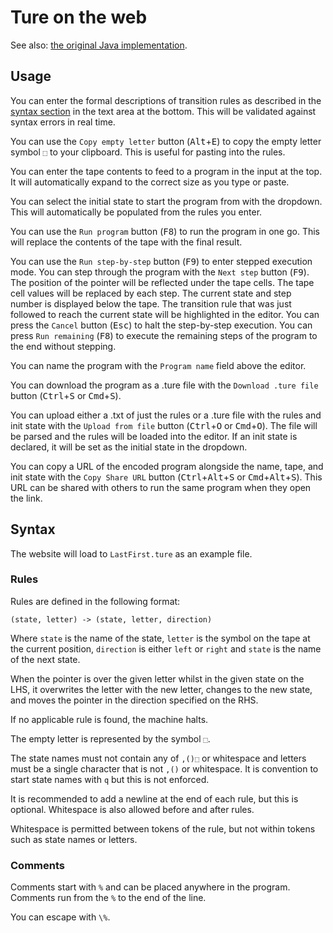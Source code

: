 # Ture on the web

See also: <a href="https://github.com/obfuscatedgenerated/Ture" target="_blank">the original Java implementation</a>.

## Usage

You can enter the formal descriptions of transition rules as described in the [syntax section](#syntax) in the text area at the bottom. This will be validated against syntax errors in real time.

You can use the `Copy empty letter` button (<kbd>Alt</kbd><span class="kbd-plus">+</span><kbd>E</kbd>) to copy the empty letter symbol `⬚` to your clipboard. This is useful for pasting into the rules.

You can enter the tape contents to feed to a program in the input at the top. It will automatically expand to the correct size as you type or paste.

You can select the initial state to start the program from with the dropdown. This will automatically be populated from the rules you enter.

You can use the `Run program` button (<kbd>F8</kbd>) to run the program in one go. This will replace the contents of the tape with the final result.

You can use the `Run step-by-step` button (<kbd>F9</kbd>) to enter stepped execution mode. You can step through the program with the `Next step` button (<kbd>F9</kbd>). The position of the pointer will be reflected under the tape cells. The tape cell values will be replaced by each step. The current state and step number is displayed below the tape. The transition rule that was just followed to reach the current state will be highlighted in the editor. You can press the `Cancel` button (<kbd>Esc</kbd>) to halt the step-by-step execution. You can press `Run remaining` (<kbd>F8</kbd>) to execute the remaining steps of the program to the end without stepping.

You can name the program with the `Program name` field above the editor.

You can download the program as a .ture file with the `Download .ture file` button (<kbd>Ctrl</kbd><span class="kbd-plus">+</span><kbd>S</kbd> or <kbd>Cmd</kbd><span class="kbd-plus">+</span><kbd>S</kbd>).

You can upload either a .txt of just the rules or a .ture file with the rules and init state with the `Upload from file` button (<kbd>Ctrl</kbd><span class="kbd-plus">+</span><kbd>O</kbd> or <kbd>Cmd</kbd><span class="kbd-plus">+</span><kbd>O</kbd>). The file will be parsed and the rules will be loaded into the editor. If an init state is declared, it will be set as the initial state in the dropdown.

You can copy a URL of the encoded program alongside the name, tape, and init state with the `Copy Share URL` button (<kbd>Ctrl</kbd><span class="kbd-plus">+</span><kbd>Alt</kbd><span class="kbd-plus">+</span><kbd>S</kbd> or <kbd>Cmd</kbd><span class="kbd-plus">+</span><kbd>Alt</kbd><span class="kbd-plus">+</span><kbd>S</kbd>). This URL can be shared with others to run the same program when they open the link.

## Syntax

The website will load to `LastFirst.ture` as an example file.

### Rules

Rules are defined in the following format:

```
(state, letter) -> (state, letter, direction)
```

Where `state` is the name of the state, `letter` is the symbol on the tape at the current position, `direction` is either `left` or `right` and `state` is the name of the next state.

When the pointer is over the given letter whilst in the given state on the LHS, it overwrites the letter with the new letter, changes to the new state, and moves the pointer in the direction specified on the RHS.

If no applicable rule is found, the machine halts.

The empty letter is represented by the symbol `⬚`.

The state names must not contain any of `,()⬚` or whitespace and letters must be a single character that is not `,()` or whitespace. It is convention to start state names with `q` but this is not enforced.

It is recommended to add a newline at the end of each rule, but this is optional. Whitespace is also allowed before and after rules.

Whitespace is permitted between tokens of the rule, but not within tokens such as state names or letters.

### Comments

Comments start with `%` and can be placed anywhere in the program. Comments run from the `%` to the end of the line.

You can escape with `\%`.
